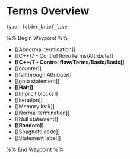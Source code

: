 # Terms Overview
 
```ccard
type: folder_brief_live
```
 
%% Begin Waypoint %%
- [[Abnormal termination]]
- [[C++/7 - Control flow/Terms/Attribute]]
- **[[C++/7 - Control flow/Terms/Basic/Basic]]**
- [[counter]]
- [[fallthrough Attribute]]
- [[goto statement]]
- **[[Halt]]**
- [[Implicit blocks]]
- [[iteration]]
- [[Memory leak]]
- [[Normal termination]]
- [[Null statement]]
- **[[Random]]**
- [[Spaghetti code]]
- [[Statement label]]

%% End Waypoint %%
